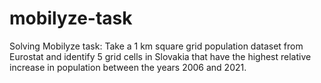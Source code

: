 # mobilyze-task
Solving Mobilyze task: Take a 1 km square grid population dataset from Eurostat and identify 5 grid cells in Slovakia that have the highest relative increase in population between the years 2006 and 2021.